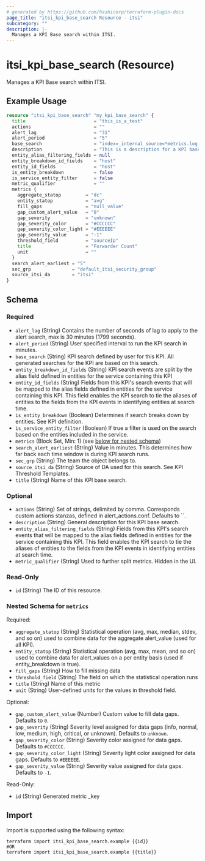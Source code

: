 ```yaml
---
# generated by https://github.com/hashicorp/terraform-plugin-docs
page_title: "itsi_kpi_base_search Resource - itsi"
subcategory: ""
description: |-
  Manages a KPI Base search within ITSI.
---
```


# itsi_kpi_base_search (Resource)

Manages a KPI Base search within ITSI.

## Example Usage

```terraform
resource "itsi_kpi_base_search" "my_kpi_base_search" {
  title                         = "this_is_a_test"
  actions                       = ""
  alert_lag                     = "31"
  alert_period                  = "5"
  base_search                   = "index=_internal source=*metrics.log group=tcpin_connections \n | eval sourceHost=if(isnull(hostname), sourceHost,hostname)"
  description                   = "This is a description for a KPI base search"
  entity_alias_filtering_fields = null
  entity_breakdown_id_fields    = "host"
  entity_id_fields              = "host"
  is_entity_breakdown           = false
  is_service_entity_filter      = false
  metric_qualifier              = ""
  metrics {
    aggregate_statop         = "dc"
    entity_statop            = "avg"
    fill_gaps                = "null_value"
    gap_custom_alert_value   = "0"
    gap_severity             = "unknown"
    gap_severity_color       = "#CCCCCC"
    gap_severity_color_light = "#EEEEEE"
    gap_severity_value       = "-1"
    threshold_field          = "sourceIp"
    title                    = "Forwarder Count"
    unit                     = ""
  }
  search_alert_earliest = "5"
  sec_grp               = "default_itsi_security_group"
  source_itsi_da        = "itsi"
}
```

<!-- schema generated by tfplugindocs -->
## Schema

### Required

- `alert_lag` (String) Contains the number of seconds of lag to apply to the alert search, max is 30 minutes (1799 seconds).
- `alert_period` (String) User specified interval to run the KPI search in minutes.
- `base_search` (String) KPI search defined by user for this KPI. All generated searches for the KPI are based on this search.
- `entity_breakdown_id_fields` (String) KPI search events are split by the alias field defined in entities for the service containing this KPI
- `entity_id_fields` (String) Fields from this KPI's search events that will be mapped to the alias fields defined in entities for the service containing this KPI. This field enables the KPI search to tie the aliases of entities to the fields from the KPI events in identifying entities at search time.
- `is_entity_breakdown` (Boolean) Determines if search breaks down by entities. See KPI definition.
- `is_service_entity_filter` (Boolean) If true a filter is used on the search based on the entities included in the service.
- `metrics` (Block Set, Min: 1) (see [below for nested schema](#nestedblock--metrics))
- `search_alert_earliest` (String) Value in minutes. This determines how far back each time window is during KPI search runs.
- `sec_grp` (String) The team the object belongs to.
- `source_itsi_da` (String) Source of DA used for this search. See KPI Threshold Templates.
- `title` (String) Name of this KPI base search.

### Optional

- `actions` (String) Set of strings, delimited by comma. Corresponds custom actions stanzas, defined in alert_actions.conf. Defaults to ``.
- `description` (String) General description for this KPI base search.
- `entity_alias_filtering_fields` (String) Fields from this KPI's search events that will be mapped to the alias fields defined in entities for the service containing this KPI. This field enables the KPI search to tie the aliases of entities to the fields from the KPI events in identifying entities at search time.
- `metric_qualifier` (String) Used to further split metrics. Hidden in the UI.

### Read-Only

- `id` (String) The ID of this resource.

<a id="nestedblock--metrics"></a>
### Nested Schema for `metrics`

Required:

- `aggregate_statop` (String) Statistical operation (avg, max, median, stdev, and so on) used to combine data for the aggregate alert_value (used for all KPI).
- `entity_statop` (String) Statistical operation (avg, max, mean, and so on) used to combine data for alert_values on a per entity basis (used if entity_breakdown is true).
- `fill_gaps` (String) How to fill missing data
- `threshold_field` (String) The field on which the statistical operation runs
- `title` (String) Name of this metric
- `unit` (String) User-defined units for the values in threshold field.

Optional:

- `gap_custom_alert_value` (Number) Custom value to fill data gaps. Defaults to `0`.
- `gap_severity` (String) Severity level assigned for data gaps (info, normal, low, medium, high, critical, or unknown). Defaults to `unknown`.
- `gap_severity_color` (String) Severity color assigned for data gaps. Defaults to `#CCCCCC`.
- `gap_severity_color_light` (String) Severity light color assigned for data gaps. Defaults to `#EEEEEE`.
- `gap_severity_value` (String) Severity value assigned for data gaps. Defaults to `-1`.

Read-Only:

- `id` (String) Generated metric _key

## Import

Import is supported using the following syntax:

```shell
terraform import itsi_kpi_base_search.example {{id}}
#OR
terraform import itsi_kpi_base_search.example {{title}}
```
